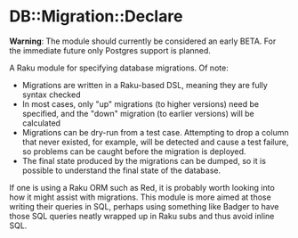 # DB::Migration::Declare

**Warning**: The module should currently be considered an early BETA. For the
immediate future only Postgres support is planned.

A Raku module for specifying database migrations. Of note:

* Migrations are written in a Raku-based DSL, meaning they are fully syntax
  checked
* In most cases, only "up" migrations (to higher versions) need be specified,
  and the "down" migration (to earlier versions) will be calculated
* Migrations can be dry-run from a test case. Attempting to drop a column that
  never existed, for example, will be detected and cause a test failure, so
  problems can be caught before the migration is deployed.
* The final state produced by the migrations can be dumped, so it is possible
  to understand the final state of the database.

If one is using a Raku ORM such as Red, it is probably worth looking into how
it might assist with migrations. This module is more aimed at those writing
their queries in SQL, perhaps using something like Badger to have those SQL
queries neatly wrapped up in Raku subs and thus avoid inline SQL.
